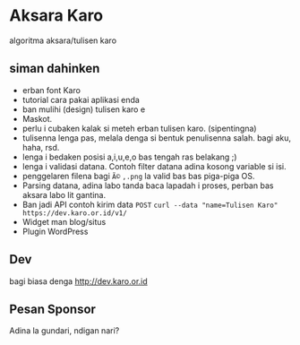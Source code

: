 # Aksara Karo
algoritma aksara/tulisen karo

## siman dahinken
- erban font Karo
- tutorial cara pakai aplikasi enda
- ban mulihi (design) tulisen karo e 
- Maskot.
- perlu i cubaken kalak si meteh erban tulisen karo. (sipentingna)
- tulisenna lenga pas, melala denga si bentuk penulisenna salah. bagi aku, haha, rsd. 
- lenga i bedaken posisi a,i,u,e,o bas tengah ras belakang ;)
- lenga i validasi datana. Contoh filter datana adina kosong variable si isi.
- penggelaren filena bagi `Ã©` `,.png` la valid bas bas piga-piga OS.
- Parsing datana, adina labo tanda baca lapadah i proses, perban bas aksara labo lit gantina.
- Ban jadi API contoh kirim data `POST`  ```curl --data "name=Tulisen Karo" https://dev.karo.or.id/v1/```
- Widget man blog/situs
- Plugin WordPress


## Dev
bagi biasa denga http://dev.karo.or.id



## Pesan Sponsor
Adina la gundari, ndigan nari?
